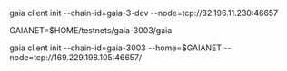 gaia client init --chain-id=gaia-3-dev --node=tcp://82.196.11.230:46657 

GAIANET=$HOME/testnets/gaia-3003/gaia

gaia client init --chain-id=gaia-3003 --home=$GAIANET --node=tcp://169.229.198.105:46657/